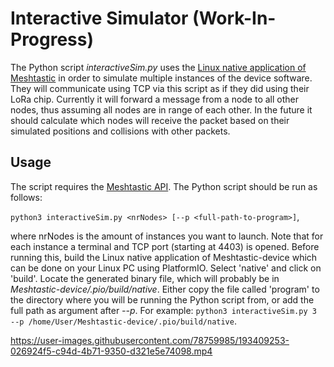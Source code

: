 # Interactive Simulator (Work-In-Progress)

The Python script *interactiveSim.py* uses the [Linux native application of Meshtastic](https://meshtastic.org/docs/software/other/docker) in order to simulate multiple instances of the device software. They will communicate using TCP via this script as if they did using their LoRa chip. Currently it will forward a message from a node to all other nodes, thus assuming all nodes are in range of each other. In the future it should calculate which nodes will receive the packet based on their simulated positions and collisions with other packets. 

## Usage
The script requires the [Meshtastic API](https://meshtastic.org/docs/software/python/python-installation). 
The Python script should be run as follows: 

```python3 interactiveSim.py <nrNodes> [--p <full-path-to-program>]```,

where nrNodes is the amount of instances you want to launch. Note that for each instance a terminal and TCP port (starting at 4403) is opened. 
Before running this, build the Linux native application of Meshtastic-device which can be done on your Linux PC using PlatformIO. Select 'native' and click on 'build'. Locate the generated binary file, which will probably be in *Meshtastic-device/.pio/build/native*. Either copy the file called 'program' to the directory where you will be running the Python script from, or add the full path as argument after *--p*. For example: ```python3 interactiveSim.py 3 --p /home/User/Meshtastic-device/.pio/build/native```. 

https://user-images.githubusercontent.com/78759985/193409253-026924f5-c94d-4b71-9350-d321e5e74098.mp4

